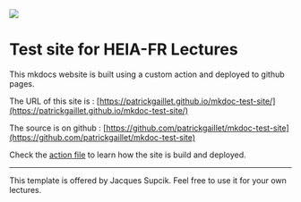 <img src="img/logo_heiafr_color.png">

# Test site for HEIA-FR Lectures

This mkdocs website is built using a custom action and deployed to github pages.

The URL of this site is : [https://patrickgaillet.github.io/mkdoc-test-site/](https://patrickgaillet.github.io/mkdoc-test-site/)

The source is on github : [https://github.com/patrickgaillet/mkdoc-test-site](https://github.com/patrickgaillet/mkdoc-test-site)

Check the [action file](https://github.com/patrickgaillet/mkdoc-test-site/blob/main/.github/workflows/pages.yml) to learn how the site is build and deployed.

----

This template is offered by Jacques Supcik. Feel free to use it for your own lectures.
